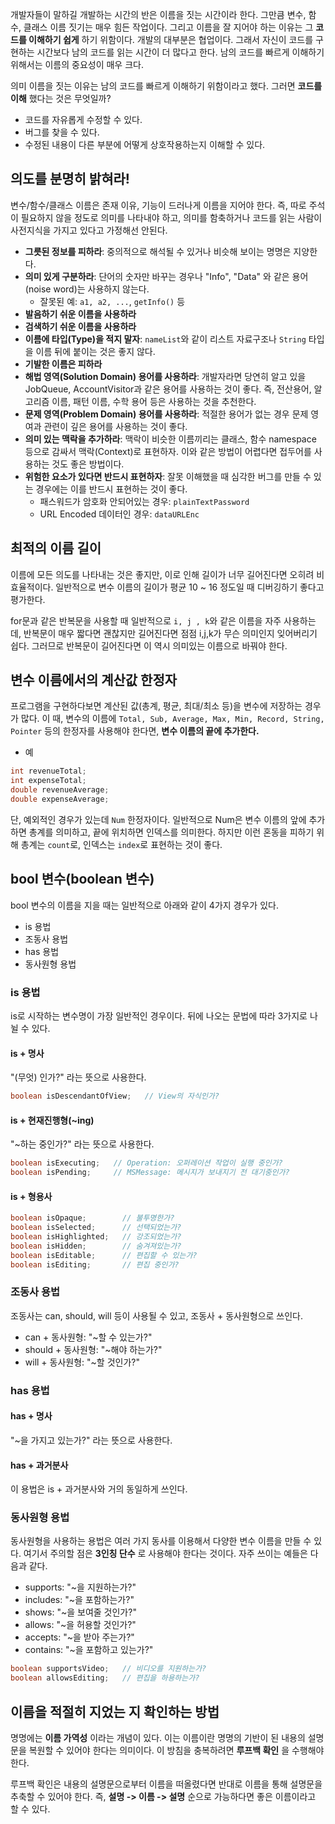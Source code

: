 개발자들이 말하길 개발하는 시간의 반은 이름을 짓는 시간이라 한다. 그만큼 변수, 함수, 클래스 이름 짓기는 매우 힘든 작업이다. 그리고 이름을 잘 지어야 하는 이유는 그 **코드를 이해하기 쉽게** 하기 위함이다. 개발의 대부분은 협업이다. 그래서 자신이 코드를 구현하는 시간보다 남의 코드를 읽는 시간이 더 많다고 한다. 남의 코드를 빠르게 이해하기 위해서는 이름의 중요성이 매우 크다.

의미 이름을 짓는 이유는 남의 코드를 빠르게 이해하기 위함이라고 했다. 그러면 **코드를 이해** 했다는 것은 무엇일까?
- 코드를 자유롭게 수정할 수 있다.
- 버그를 찾을 수 있다.
- 수정된 내용이 다른 부분에 어떻게 상호작용하는지 이해할 수 있다.

## 의도를 분명히 밝혀라!
변수/함수/클래스 이름은 존재 이유, 기능이 드러나게 이름을 지어야 한다. 즉, 따로 주석이 필요하지 않을 정도로 의미를 나타내야 하고, 의미를 함축하거나 코드를 읽는 사람이 사전지식을 가지고 있다고 가정해선 안된다.

- **그릇된 정보를 피하라**: 중의적으로 해석될 수 있거나 비슷해 보이는 명명은 지양한다.
- **의미 있게 구분하라**: 단어의 숫자만 바꾸는 경우나 "Info", "Data" 와 같은 용어(noise word)는 사용하지 않는다.
  - 잘못된 예: ```a1, a2, ...```, ```getInfo()``` 등
- **발음하기 쉬운 이름을 사용하라**
- **검색하기 쉬운 이름을 사용하라**
- **이름에 타입(Type)을 적지 말자**: ```nameList```와 같이 리스트 자료구조나 ```String``` 타입을 이름 뒤에 붙이는 것은 좋지 않다.
- **기발한 이름은 피하라**
- **해법 영역(Solution Domain) 용어를 사용하라**: 개발자라면 당연히 알고 있을 JobQueue, AccountVisitor과 같은 용어를 사용하는 것이 좋다. 즉, 전산용어, 알고리즘 이름, 패턴 이름, 수학 용어 등은 사용하는 것을 추천한다.
- **문제 영역(Problem Domain) 용어를 사용하라**: 적절한 용어가 없는 경우 문제 영여과 관련이 깊은 용어를 사용하는 것이 좋다.
- **의미 있는 맥락을 추가하라**: 맥락이 비슷한 이름끼리는 클래스, 함수 namespace 등으로 감싸서 맥락(Context)로 표현하자. 이와 같은 방법이 어렵다면 접두어를 사용하는 것도 좋은 방법이다.
- **위험한 요소가 있다면 반드시 표현하자**: 잘못 이해했을 때 심각한 버그를 만들 수 있는 경우에는 이를 반드시 표현하는 것이 좋다.
  - 패스워드가 암호화 안되어있는 경우: ```plainTextPassword```
  - URL Encoded 데이터인 경우: ```dataURLEnc```

## 최적의 이름 길이
이름에 모든 의도를 나타내는 것은 좋지만, 이로 인해 길이가 너무 길어진다면 오히려 비효율적이다. 일반적으로 변수 이름의 길이가 평균 10 ~ 16 정도일 때 디버깅하기 좋다고 평가한다.

for문과 같은 반복문을 사용할 때 일반적으로 ```i, j , k```와 같은 이름을 자주 사용하는데, 반복문이 매우 짧다면 괜찮지만 길어진다면 점점 i,j,k가 무슨 의미인지 잊어버리기 쉽다. 그러므로 반복문이 길어진다면 이 역시 의미있는 이름으로 바꿔야 한다.

## 변수 이름에서의 계산값 한정자
프로그램을 구현하다보면 계산된 값(총계, 평균, 최대/최소 등)을 변수에 저장하는 경우가 많다. 이 때, 변수의 이름에 ```Total, Sub, Average, Max, Min, Record, String, Pointer``` 등의 한정자를 사용해야 한다면, **변수 이름의 끝에 추가한다.**

- 예

```java
int revenueTotal;
int expenseTotal;
double revenueAverage;
double expenseAverage;
```

단, 예외적인 경우가 있는데 ```Num``` 한정자이다. 일반적으로 Num은 변수 이름의 앞에 추가하면 총계를 의미하고, 끝에 위치하면 인덱스를 의미한다. 하지만 이런 혼동을 피하기 위해 총계는 ```count```로, 인덱스는 ```index```로 표현하는 것이 좋다.

## bool 변수(boolean 변수)
bool 변수의 이름을 지을 때는 일반적으로 아래와 같이 4가지 경우가 있다.
- is 용법
- 조동사 용법
- has 용법
- 동사원형 용법

### is 용법
is로 시작하는 변수명이 가장 일반적인 경우이다. 뒤에 나오는 문법에 따라 3가지로 나뉠 수 있다.

#### is + 명사
"(무엇) 인가?" 라는 뜻으로 사용한다.

```java
boolean isDescendantOfView;   // View의 자식인가?
```

#### is + 현재진행형(~ing)
"~하는 중인가?" 라는 뜻으로 사용한다.

```java
boolean isExecuting;   // Operation: 오퍼레이션 작업이 실행 중인가?
boolean isPending;     // MSMessage: 메시지가 보내지기 전 대기중인가?
```

#### is + 형용사

```java
boolean isOpaque;        // 불투명한가?
boolean isSelected;      // 선택되었는가?
boolean isHighlighted;   // 강조되었는가?
boolean isHidden;        // 숨겨져있는가?
boolean isEditable;      // 편집할 수 있는가?
boolean isEditing;       // 편집 중인가?
```

### 조동사 용법
조동사는 can, should, will 등이 사용될 수 있고, 조동사 + 동사원형으로 쓰인다.
- can + 동사원형: "~할 수 있는가?"
- should + 동사원형: "~해야 하는가?"
- will + 동사원형: "~할 것인가?"

### has 용법
#### has + 명사
"~을 가지고 있는가?" 라는 뜻으로 사용한다.
#### has + 과거분사
이 용법은 is + 과거분사와 거의 동일하게 쓰인다.

### 동사원형 용법
동사원형을 사용하는 용법은 여러 가지 동사를 이용해서 다양한 변수 이름을 만들 수 있다. 여기서 주의할 점은 **3인칭 단수** 로 사용해야 한다는 것이다. 자주 쓰이는 예들은 다음과 같다.
- supports: "~을 지원하는가?"
- includes: "~을 포함하는가?"
- shows: "~을 보여줄 것인가?"
- allows: "~을 허용할 것인가?"
- accepts: "~을 받아 주는가?"
- contains: "~을 포함하고 있는가?"

```java
boolean supportsVideo;   // 비디오를 지원하는가?
boolean allowsEditing;   // 편집을 하용하는가?
```

## 이름을 적절히 지었는 지 확인하는 방법
명명에는 **이름 가역성** 이라는 개념이 있다. 이는 이름이란 명명의 기반이 된 내용의 설명문을 복원할 수 있어야 한다는 의미이다. 이 방침을 충복하려면 **루프백 확인** 을 수행해야 한다.

루프백 확인은 내용의 설명문으로부터 이름을 떠올렸다면 반대로 이름을 통해 설명문을 추축할 수 있어야 한다. 즉, **설명 -> 이름 -> 설명** 순으로 가능하다면 좋은 이름이라고 할 수 있다.
